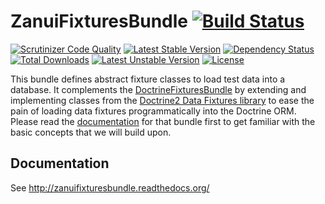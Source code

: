 # ZanuiFixturesBundle [![Build Status](https://scrutinizer-ci.com/g/zanui/ZanuiFixturesBundle/badges/build.png?b=master)](https://scrutinizer-ci.com/g/zanui/ZanuiFixturesBundle/build-status/master)

[![Scrutinizer Code Quality](https://scrutinizer-ci.com/g/zanui/ZanuiFixturesBundle/badges/quality-score.png?b=master)](https://scrutinizer-ci.com/g/zanui/ZanuiFixturesBundle/?branch=master)
[![Latest Stable Version](https://poser.pugx.org/zanui/zanui-fixtures-bundle/v/stable.svg)](https://packagist.org/packages/zanui/zanui-fixtures-bundle)
[![Dependency Status](https://gemnasium.com/zanui/ZanuiFixturesBundle.svg)](https://gemnasium.com/zanui/ZanuiFixturesBundle)
[![Total Downloads](https://poser.pugx.org/zanui/zanui-fixtures-bundle/downloads.svg)](https://packagist.org/packages/zanui/zanui-fixtures-bundle)
[![Latest Unstable Version](https://poser.pugx.org/zanui/zanui-fixtures-bundle/v/unstable.svg)](https://packagist.org/packages/zanui/zanui-fixtures-bundle)
[![License](https://poser.pugx.org/zanui/zanui-fixtures-bundle/license.svg)](https://packagist.org/packages/zanui/zanui-fixtures-bundle)

This bundle defines abstract fixture classes to load test data into a database. It complements the
[DoctrineFixturesBundle](https://github.com/doctrine/DoctrineFixturesBundle) by extending and implementing
classes from the [Doctrine2 Data Fixtures library](https://github.com/doctrine/data-fixtures) to ease the pain
of loading data fixtures programmatically into the Doctrine ORM.
Please read the [documentation](http://symfony.com/doc/current/bundles/DoctrineFixturesBundle/index.htm) for
that bundle first to get familiar with the basic concepts that we will build upon.

## Documentation

See http://zanuifixturesbundle.readthedocs.org/
